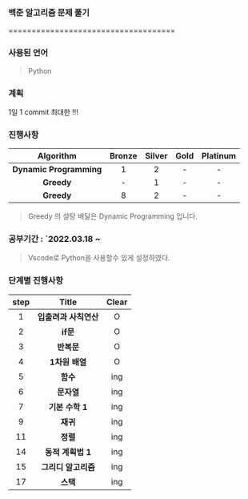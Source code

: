 ### 백준 알고리즘 문제 풀기
====================================
### 사용된 언어
> Python

### 계획
<p> 1일 1 commit 최대한  !!!</p>

### 진행사항
|      Algorithm       | Bronze | Silver | Gold | Platinum
|:---------------------:|:---:|:---:|:-----:|:-------------------:|
| <b>Dynamic Programming</b> |  1  |  2  |   -   |          -          |
| <b>Greedy</b> |  -  |  1  |   -   |          -          |
| <b>Greedy</b> |  8  |  2  |   -   |          -          |

> Greedy 의 설탕 배달은 Dynamic Programming 입니다.

### 공부기간 : `2022.03.18 ~
> Vscode로 Python을 사용할수 있게 설정하였다.

### 단계별 진행사항

|      step       | Title | Clear |
|:---------------------:|:---:|:---:|
| 1 | <b>입출려과 사칙연산</b> |  O  |
| 2 | <b>if문</b> |  O  |
| 3 | <b>반복문</b> |  O  |
| 4 | <b>1차원 배열</b> |  O  |
| 5 | <b>함수</b> |  ing  |
| 6 | <b>문자열</b> |  ing  |
| 7 | <b>기본 수학 1</b> |  ing  |
| 9 | <b>재귀</b> |  ing  |
| 11 | <b>정렬</b> |  ing  |
| 14 | <b>동적 계획법 1</b> |  ing  |
| 15 | <b>그리디 알고리즘</b> |  ing  |
| 17 | <b>스택</b> |  ing  |
